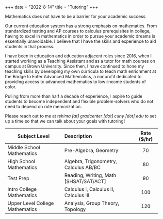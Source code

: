 +++
date = "2022-8-14"
title = "Tutoring"
+++

Mathematics does not have to be a barrier for your academic success.

Our current education system has a strong emphasis on mathematics. From standardized testing and AP courses to calculus prerequisites in college, having to excel in mathematics in order to pursue your academic dreams is essentially unavoidable. I believe that I have the skills and experience to aid students in that process.

I have been in education and education adjacent roles since 2016, when I started working as a Teaching Assistant and as a tutor for math courses on campus at Brown University. Since then, I have continued to hone my teaching skills by developing my own curricula to teach math enrichment at the Bridge to Enter Advanced Mathematics, a nonprofit dedicated to providing access to advanced mathematics to low-income students of color.

Pulling from more than half a decade of experience, I aspire to guide students to become independent and flexible problem-solvers who do not need to depend on rote memorization.

Please reach out to me at *tshima [at] gradcenter [dot] cuny [dot] edu* to set up a time so that we can talk about your goals with tutoring!

| Subject Level | Description | Rate ($/hr) |
| -----------  |    :---    | :---: |
| Middle School Mathematics   | Pre-Algebra, Geometry       | 70 |
| High School Mathematics   | Algebra, Trigonometry, Calculus AB/BC | 80 |
| Test Prep | Reading, Writing, Math [SHSAT/SAT/ACT] |  90 |
| Intro College Mathematics | Calculus I, Calculus II, Calculus III | 100 |
| Upper Level College Mathematics | Analysis, Group Theory, Topology | 120 |
